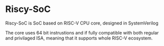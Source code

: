 # Riscy-SoC
Riscy-SoC is SoC based on RISC-V CPU core, designed in SystemVerilog

The core uses 64 bit instrustions and if fully compatible with both regular and privilaged ISA, meaning that it supports whole RISC-V ecosystem.

